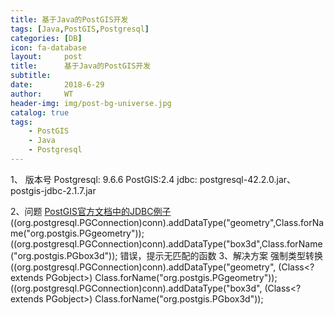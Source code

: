 ```yaml
---
title: 基于Java的PostGIS开发
tags: [Java,PostGIS,Postgresql]
categories: [DB] 
icon: fa-database
layout:     post
title:      基于Java的PostGIS开发
subtitle:   
date:       2018-6-29
author:     WT
header-img: img/post-bg-universe.jpg
catalog: true
tags:
    - PostGIS
	- Java
	- Postgresql
---
```



1、 版本号
Postgresql: 9.6.6
PostGIS:2.4
jdbc: postgresql-42.2.0.jar、postgis-jdbc-2.1.7.jar

2、问题
    [PostGIS官方文档中的JDBC例子](http://www.postgis.net/docs/manual-2.4/ch06.html#idm2964)
     ((org.postgresql.PGConnection)conn).addDataType("geometry",Class.forName("org.postgis.PGgeometry"));
    ((org.postgresql.PGConnection)conn).addDataType("box3d",Class.forName("org.postgis.PGbox3d")); 错误，提示无匹配的函数
3、解决方案
   强制类型转换
   ((org.postgresql.PGConnection)conn).addDataType("geometry", (Class<? extends PGobject>) Class.forName("org.postgis.PGgeometry"));
   ((org.postgresql.PGConnection)conn).addDataType("box3d", (Class<? extends PGobject>) Class.forName("org.postgis.PGbox3d"));

